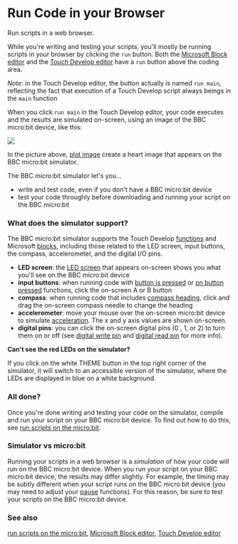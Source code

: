 # Run Code in your Browser

Run scripts in a web browser.

While you're writing and testing your scripts, you'll mostly be running scripts in your browser by clicking the `run` button. Both the [Microsoft Block editor](/microbit/blocks/editor) and the [Touch Develop editor](/microbit/js/editor) have a `run` button above the coding area.

*Note*: in the Touch Develop editor, the button actually is named `run main`, reflecting the fact that execution of a Touch Develop script always beings in the `main` function

When you click `run main` in the Touch Develop editor, your code executes and the results are simulated on-screen, using an image of the BBC micro:bit device, like this:

![](/static/mb/simulator-0.png)

In the picture above, [plot image](/microbit/reference/led/plot-image) create a heart image that appears on the BBC micro:bit simulator.

The BBC micro:bit simulator let's you...

* write and test code, even if you don't have a BBC micro:bit device
* test your code throughly before downloading and running your script on the BBC micro:bit

### What does the simulator support?

The BBC micro:bit simulator supports the Touch Develop [functions](/microbit/js/contents) and Microsoft [blocks](/microbit/blocks/contents), including those related to the LED screen, input buttons, the compass, accelerometer, and the digital I/O pins.

* **LED screen**: the [LED screen](/microbit/device/screen) that appears on-screen shows you what you'll see on the BBC micro:bit device
* **input buttons**: when running code with [button is pressed](/microbit/reference/input/button-is-pressed) or [on button pressed](/microbit/reference/input/on-button-pressed) functions, click the on-screen A or B button
* **compass**: when running code that includes [compass heading](/microbit/reference/input/compass-heading), click and drag the on-screen compass needle to change the heading
* **accelerometer**: move your mouse over the on-screen micro:bit device to simulate [acceleration](/microbit/reference/input/acceleration). The x and y axis values are shown on-screen.
* **digital pins**: you can click the on-screen digital pins (0 , 1, or 2) to turn them on or off (see [digital write pin](/microbit/reference/pins/digital-write-pin) and [digital read pin](/microbit/reference/pins/digital-read-pin) for more info).

**Can't see the red LEDs on the simulator?**

If you click on the white THEME button in the top right corner of the simulator, it will switch to an accessible version of the simulator, where the LEDs are displayed in blue on a white background.

### All done?

Once you're done writing and testing your code on the simulator, compile and run your script on your BBC micro:bit device. To find out how to do this, see [run scripts on the micro:bit](/microbit/device/usb).

### Simulator vs micro:bit

Running your scripts in a web browser is a *simulation* of how your code will run on the BBC micro:bit device. When you run your script on your BBC micro:bit device, the results may differ slightly. For example, the timing may be subtly different when your script runs on the BBC micro:bit device (you may need to adjust your [pause](/microbit/reference/basic/pause) functions). For this reason, be sure to test your scripts on the BBC micro:bit device.

### See also

[run scripts on the micro:bit](/microbit/device/usb), [Microsoft Block editor](/microbit/blocks/editor), [Touch Develop editor](/microbit/js/editor)

